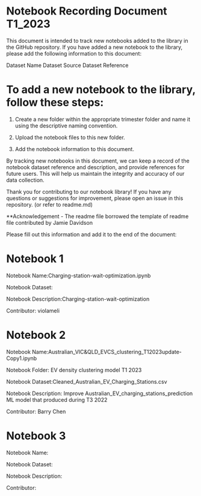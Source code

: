 # Notebook Recording Document T1_2023

This document is intended to track new notebooks added to the library in the GitHub repository. If you have added a new notebook to the library, please add the following information to this document:

Dataset Name Dataset Source Dataset Reference

# To add a new notebook to the library, follow these steps:

1. Create a new folder within the appropriate trimester folder and name it using the descriptive naming convention.

2. Upload the notebook files to this new folder.

3. Add the notebook information to this document.

By tracking new notebooks in this document, we can keep a record of the notebook dataset reference and description, and provide references for future users. This will help us maintain the integrity and accuracy of our data collection.

Thank you for contributing to our notebook library! If you have any questions or suggestions for improvement, please open an issue in this repository. (or refer to readme.md)

**Acknowledgement - The readme file borrowed the template of readme file contributed by Jamie Davidson

Please fill out this information and add it to the end of the document:

# Notebook 1
Notebook Name:Charging-station-wait-optimization.ipynb

Notebook Dataset:

Notebook Description:Charging-station-wait-optimization

Contributor: violameli

# Notebook 2
Notebook Name:Australian_VIC&QLD_EVCS_clustering_T12023update-Copy1.ipynb

Notebook Folder: EV density clustering model T1 2023

Notebook Dataset:Cleaned_Australian_EV_Charging_Stations.csv

Notebook Description: Improve Australian_EV_charging_stations_prediction ML model that produced during T3 2022

Contributor: Barry Chen

# Notebook 3
Notebook Name:

Notebook Dataset:

Notebook Description:

Contributor:

